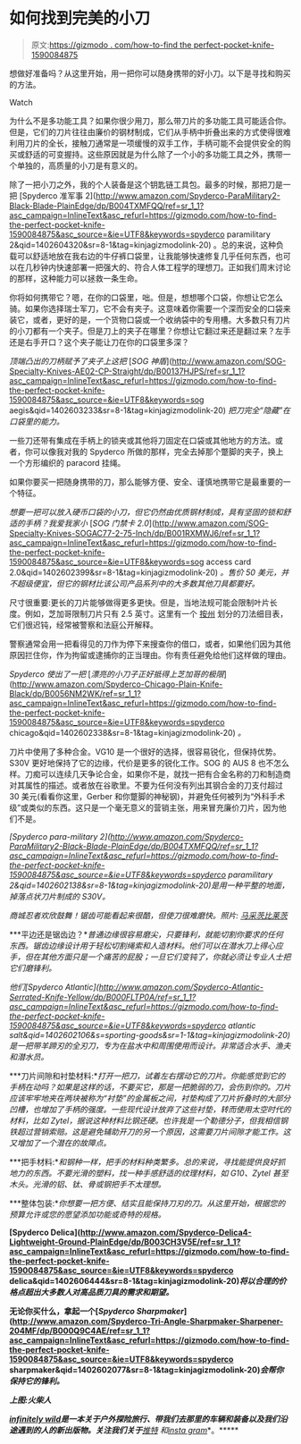 # 如何找到完美的小刀

> 原文:[https://gizmodo . com/how-to-find the perfect-pocket-knife-1590084875](https://gizmodo.com/how-to-find-the-perfect-pocket-knife-1590084875)

想做好准备吗？从这里开始，用一把你可以随身携带的好小刀。以下是寻找和购买的方法。

Watch

为什么不是多功能工具？如果你很少用刀，那么带刀片的多功能工具可能适合你。但是，它们的刀片往往由廉价的钢材制成，它们从手柄中折叠出来的方式使得很难利用刀片的全长，接触刀通常是一项缓慢的双手工作，手柄可能不会提供安全的购买或舒适的可变握持。这些原因就是为什么除了一个小的多功能工具之外，携带一个单独的，高质量的小刀是有意义的。

除了一把小刀之外，我的个人装备是这个钥匙链工具包。最多的时候，那把刀是一把 [Spyderco 准军事 2](http://www.amazon.com/Spyderco-ParaMilitary2-Black-Blade-PlainEdge/dp/B004TXMFQQ/ref=sr_1_1?asc_campaign=InlineText&asc_refurl=https://gizmodo.com/how-to-find-the-perfect-pocket-knife-1590084875&asc_source=&ie=UTF8&keywords=spyderco paramilitary 2&qid=1402604320&sr=8-1&tag=kinjagizmodolink-20) 。总的来说，这种负载可以舒适地放在我右边的牛仔裤口袋里，让我能够快速修复几乎任何东西，也可以在几秒钟内快速部署一把强大的、符合人体工程学的理想刀。正如我们周末讨论的那样，这种能力可以拯救一条生命。

你将如何携带它？嗯，在你的口袋里，咄。但是，想想哪个口袋，你想让它怎么骑。如果你选择瑞士军刀，它不会有夹子。这意味着你需要一个深而安全的口袋来装它，或者，更好的是，一个货物口袋或一个收纳袋中的专用槽。大多数只有刀片的小刀都有一个夹子。但是刀上的夹子在哪里？你想让它翻过来还是翻过来？左手还是右手开口？这个夹子能让刀在你的口袋里多深？

*顶端凸出的刀柄赋予了夹子上这把* [*SOG 神盾*](http://www.amazon.com/SOG-Specialty-Knives-AE02-CP-Straight/dp/B00137HJPS/ref=sr_1_1?asc_campaign=InlineText&asc_refurl=https://gizmodo.com/how-to-find-the-perfect-pocket-knife-1590084875&asc_source=&ie=UTF8&keywords=sog aegis&qid=1402603233&sr=8-1&tag=kinjagizmodolink-20) *把刀完全“隐藏”在口袋里的能力。*

一些刀还带有集成在手柄上的锁夹或其他将刀固定在口袋或其他地方的方法。或者，你可以像我对我的 Spyderco 所做的那样，完全去掉那个蹩脚的夹子，换上一个方形编织的 paracord 挂绳。

如果你要买一把随身携带的刀，那么能够方便、安全、谨慎地携带它是最重要的一个特征。

*想要一把可以放入硬币口袋的小刀，但它仍然由优质钢材制成，具有坚固的锁和舒适的手柄？我爱我家小* [*SOG 门禁卡 2.0*](http://www.amazon.com/SOG-Specialty-Knives-SOGAC77-2-75-Inch/dp/B001RXMWJ6/ref=sr_1_1?asc_campaign=InlineText&asc_refurl=https://gizmodo.com/how-to-find-the-perfect-pocket-knife-1590084875&asc_source=&ie=UTF8&keywords=sog access card 2.0&qid=1402602399&sr=8-1&tag=kinjagizmodolink-20) *。售价 50 美元，并不超级便宜，但它的钢材比该公司产品系列中的大多数其他刀具都要好。*

尺寸很重要:更长的刀片能够做得更多更快。但是，当地法规可能会限制叶片长度。例如，芝加哥限制刀片只有 2.5 英寸。这里有一个 [按州](http://thefiringline.com/library/blades/knifelaws.html) 划分的刀法细目表，它们很迟钝，经常被警察和法庭公开解释。

警察通常会用一把看得见的刀作为停下来搜查你的借口，或者，如果他们因为其他原因拦住你，作为拘留或逮捕你的正当理由。你有责任避免给他们这样做的理由。

*Spyderco 使出了一把* [*漂亮的小刀子正好抵得上芝加哥的极限*](http://www.amazon.com/Spyderco-Chicago-Plain-Knife-Black/dp/B0056NM2WK/ref=sr_1_1?asc_campaign=InlineText&asc_refurl=https://gizmodo.com/how-to-find-the-perfect-pocket-knife-1590084875&asc_source=&ie=UTF8&keywords=spyderco chicago&qid=1402602338&sr=8-1&tag=kinjagizmodolink-20) *。*

刀片中使用了多种合金。VG10 是一个很好的选择，很容易锐化，但保持优势。S30V 更好地保持了它的边缘，代价是更多的锐化工作。SOG 的 AUS 8 也不怎么样。刀痴可以连续几天争论合金，如果你不是，就找一把有合金名称的刀和制造商对其属性的描述。或者放在谷歌里。不要为任何没有列出其钢合金的刀支付超过 30 美元(看看你这里，Gerber 和你蹩脚的神秘钢)，并避免任何被列为“外科手术级”或类似的东西。这只是一个毫无意义的营销主张，用来冒充廉价刀片，因为他们不是。

*[*Spyderco para-military 2*](http://www.amazon.com/Spyderco-ParaMilitary2-Black-Blade-PlainEdge/dp/B004TXMFQQ/ref=sr_1_1?asc_campaign=InlineText&asc_refurl=https://gizmodo.com/how-to-find-the-perfect-pocket-knife-1590084875&asc_source=&ie=UTF8&keywords=spyderco paramilitary 2&qid=1402602138&sr=8-1&tag=kinjagizmodolink-20)*是用一种平整的地面，掉落点状刀片制成的 S30V。**

**商城忍者欢欣鼓舞！锯齿可能看起来很酷，但使刀很难磨快。照片:* [马采茨比莱茨](https://www.flickr.com/photos/aspoleczny/6131077912/in/photolist-akMnRS-akJzTB-akJxCT-fbck6h-4Vk3tq-i7zdT-7AcDh-MNZP-e45qPy-62aY8t-e3RxHi-ddF9qr-9Ameyw-cHnkr5-6u4d3J-fLR8X9-4XpBJ2-uJbB5-3mNHLE-7ZbinM-tec7k-tecH8-7ZbiYM-7fbqmG-7jJnM-7ZeuZ5-rr22J-7nQcbh-tede2-6uYpAm-6xMVZ9-7ZbhYB-zXRjk-aaD5j-4CBsf3-7ZbiaX-foLEcn-tecHx-oS547-foLvSi-4vYMVT-5qargf-aBLf7h-tec7q-tec7t-dWhMXo-cCRkGd-5LSLWV-hJr4hs-6u4jDm)*

***平边还是锯齿边？**普通边缘很容易磨尖，只要锋利，就能切割你要求的任何东西。锯齿边缘设计用于轻松切割绳索和人造材料。他们可以在潜水刀上得心应手，但在其他方面只是一个痛苦的屁股；一旦它们变钝了，你就必须让专业人士把它们磨锋利。*

**他们*[*Spyderco Atlantic*](http://www.amazon.com/Spyderco-Atlantic-Serrated-Knife-Yellow/dp/B000FLTP0A/ref=sr_1_1?asc_campaign=InlineText&asc_refurl=https://gizmodo.com/how-to-find-the-perfect-pocket-knife-1590084875&asc_source=&ie=UTF8&keywords=spyderco atlantic salt&qid=1402602106&s=sporting-goods&sr=1-1&tag=kinjagizmodolink-20)*是一把带羊蹄刃的全刃刀，专为在盐水中和周围使用而设计。非常适合水手、渔夫和潜水员。**

***刀片间隙和衬垫材料:**打开一把刀，试着左右摆动它的刀片。你能感觉到它的手柄在动吗？如果是这样的话，不要买它，那是一把脆弱的刀，会伤到你的。刀片应该牢牢地夹在两块被称为“衬垫”的金属板之间，衬垫构成了刀片折叠时的大部分凹槽，也增加了手柄的强度。一些现代设计放弃了这些衬垫，转而使用太空时代的材料，比如 Zytel，据说这种材料比钢还硬。也许我是一个勒德分子，但我相信钢铁超过营销索赔。这是避免辅助开刀的另一个原因，这需要刀片间隙才能工作。这又增加了一个潜在的故障点。*

***把手材料:**和钢种一样，把手的材料种类繁多。总的来说，寻找能提供良好抓地力的东西。不要光滑的塑料，找一种手感舒适的纹理材料，如 G10、Zytel 甚至木头。光滑的铝、钛、骨或钢把手不太理想。*

***整体包装:**你想要一把方便、结实且能保持刀刃的刀。从这里开始，根据您的预算允许或您的愿望添加功能或奇特的规格。*

**[Spyderco Delica](http://www.amazon.com/Spyderco-Delica4-Lightweight-Ground-PlainEdge/dp/B003CH3V5E/ref=sr_1_1?asc_campaign=InlineText&asc_refurl=https://gizmodo.com/how-to-find-the-perfect-pocket-knife-1590084875&asc_source=&ie=UTF8&keywords=spyderco delica&qid=1402606444&sr=8-1&tag=kinjagizmodolink-20)*将以合理的价格点超出大多数人对高品质刀具的需求和期望。***

**无论你买什么，拿起一个[*Spyderco Sharpmaker*](http://www.amazon.com/Spyderco-Tri-Angle-Sharpmaker-Sharpener-204MF/dp/B000Q9C4AE/ref=sr_1_1?asc_campaign=InlineText&asc_refurl=https://gizmodo.com/how-to-find-the-perfect-pocket-knife-1590084875&asc_source=&ie=UTF8&keywords=spyderco sharpmaker&qid=1402602077&sr=8-1&tag=kinjagizmodolink-20)*会帮你保持它的锋利。***

***上图:火柴人***

**[*infinitely wild*](http://indefinitelywild.gizmodo.com/)*是一本关于户外探险旅行、带我们去那里的车辆和装备以及我们沿途遇到的人的新出版物。关注我们关于*[](https://www.facebook.com/indefinitelywild)**[*推特*](https://twitter.com/indefinitewild) *和*[*insta gram*](http://instagram.com/indefinitewild)*。*****